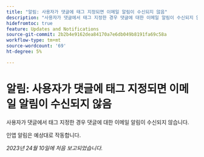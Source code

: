 ```yaml
---
title: "알림: 사용자가 댓글에 태그 지정되면 이메일 알림이 수신되지 않음"
description: "사용자가 댓글에서 태그 지정한 경우 댓글에 대한 이메일 알림이 수신되지 않습니다."
hidefromtoc: true
feature: Updates and Notifications
source-git-commit: 2b2b4e9162dea84170a7e6db049b8191fa69c58a
workflow-type: tm+mt
source-wordcount: '69'
ht-degree: 5%

---
```



# 알림: 사용자가 댓글에 태그 지정되면 이메일 알림이 수신되지 않음

사용자가 댓글에서 태그 지정한 경우 댓글에 대한 이메일 알림이 수신되지 않습니다.

인앱 알림은 예상대로 작동합니다.

_2023년 24월 10일에 처음 보고되었습니다._
